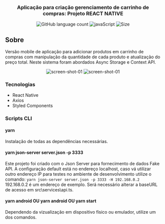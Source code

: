<h3 align="center">
  Aplicação para criação gerenciamento de carrinho de compras: Projeto REACT NATIVE
</h3>

<p align="center">
  <img alt="GitHub language count" src="https://img.shields.io/github/languages/count/ejcosta12/studying-relations-database?style=flat-square">
  <img alt="javaScript" src="https://img.shields.io/github/languages/top/ejcosta12/studying-relations-database">
  <img alt="Size" src="https://img.shields.io/github/repo-size/ejcosta12/studying-relations-database">
</p>

## Sobre
Versão mobile de aplicação para adicionar produtos em carrinho de compras com manipulação da quantidade de cada produto e atualização do preço total. Neste sistema foram abordados Async Storage e Context API.

<p align="center">
  <img  alt="screen-shot-01" src="https://res.cloudinary.com/dggw1b0tr/image/upload/c_scale,w_230/v1594123272/studying-react-native-project-marketplace/Listagem_wqofaa.png"></img>
  <img alt="screen-shot-01" src="https://res.cloudinary.com/dggw1b0tr/image/upload/c_scale,w_247/v1594123270/studying-react-native-project-marketplace/Carrinho_syq4bl.png"></img>
</p>

### Tecnologias

- React Native
- Axios
- Styled Components

### Scripts CLI

#### yarn
Instalação de todas as dependências necessárias.

#### yarn json-server server.json -p 3333
Este projeto foi criado com o Json Server para fornecimento de dados Fake API. A configuração default está no endereço localhost, caso vá utilizar outro endereço IP para
testes no ambiente de desenvolvimento utilize o comando:
```yarn json-server server.json -p 3333 -H 192.168.0.2```
192.168.0.2 é um endereço de exemplo. Será necessário alterar a baseURL de acesso em src\services\api.ts.

#### yarn android OU yarn android OU yarn start
Dependendo da vizualização em dispositivo físico ou emulador, utilize um dos comandos.
